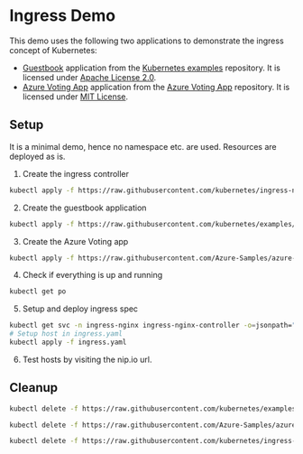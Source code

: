 # Ingress Demo

This demo uses the following two applications to demonstrate the ingress concept of Kubernetes:
- [Guestbook](https://github.com/kubernetes/examples/blob/master/guestbook/all-in-one/guestbook-all-in-one.yaml) application from the [Kubernetes examples](https://github.com/kubernetes/examples) repository. It is licensed under [Apache License 2.0](https://github.com/kubernetes/examples/blob/master/LICENSE).
- [Azure Voting App](https://github.com/Azure-Samples/azure-voting-app-redis/blob/master/azure-vote-all-in-one-redis.yaml) application from the [Azure Voting App](https://github.com/Azure-Samples/azure-voting-app-redis) repository. It is licensed under [MIT License](https://github.com/Azure-Samples/azure-voting-app-redis/blob/master/LICENSE).

## Setup

It is a minimal demo, hence no namespace etc. are used. Resources are deployed as is.

1. Create the ingress controller
```bash
kubectl apply -f https://raw.githubusercontent.com/kubernetes/ingress-nginx/controller-v1.0.0/deploy/static/provider/cloud/deploy.yaml
```
2. Create the guestbook application
```bash
kubectl apply -f https://raw.githubusercontent.com/kubernetes/examples/master/guestbook/all-in-one/guestbook-all-in-one.yaml
```
3. Create the Azure Voting app
```bash
kubectl apply -f https://raw.githubusercontent.com/Azure-Samples/azure-voting-app-redis/master/azure-vote-all-in-one-redis.yaml
```
4. Check if everything is up and running
```bash
kubectl get po
```
5. Setup and deploy ingress spec
```bash
kubectl get svc -n ingress-nginx ingress-nginx-controller -o=jsonpath="{.status.loadBalancer.ingress[0].ip}"
# Setup host in ingress.yaml
kubectl apply -f ingress.yaml
```
6. Test hosts by visiting the nip.io url.

## Cleanup

```bash
kubectl delete -f https://raw.githubusercontent.com/kubernetes/examples/master/guestbook/all-in-one/guestbook-all-in-one.yaml

kubectl delete -f https://raw.githubusercontent.com/Azure-Samples/azure-voting-app-redis/master/azure-vote-all-in-one-redis.yaml

kubectl delete -f https://raw.githubusercontent.com/kubernetes/ingress-nginx/controller-v1.0.0/deploy/static/provider/cloud/deploy.yaml

```